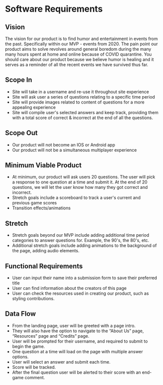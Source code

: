# Software Requirements

## Vision

The vision for our product is to find humor and entertainment in events from the past. Specifically within our MVP - events from 2020. The pain point our product aims to solve revolves around general boredom during the many many hours spent at home and online because of COVID quarantine. You should care about our product because we believe humor is healing and it serves as a reminder of all the recent events we have survived thus far.

## Scope In

- Site will take in a username and re-use it throughout site experience
- Site will ask user a series of questions relating to a specific time period
- Site will provide images related to content of questions for a more appealing experience
- Site will compile user's selected answers and keep track, providing them with a total score of correct & incorrect at the end of all the questions.

## Scope Out

- Our product will not become an IOS or Android app
- Our product will not be a simultaneous multiplayer experience

## Minimum Viable Product

- At minimum, our product will ask users 20 questions. The user will pick a response to one question at a time and submit it. At the end of 20 questions, we will let the user know how many they got correct and incorrect.
- Stretch goals include a scoreboard to track a user's current and previous game scores
- Transition effects/animations

## Stretch

- Stretch goals beyond our MVP include adding additional time period categories to answer questions for. Example, the 90's, the 80's, etc.
- Additional stretch goals include adding animations to the background of the page, adding audio elements.

## Functional Requirements

- User can input their name into a submission form to save their preferred title
- User can find information about the creators of this page
- User can check the resources used in creating our product, such as styling contributions.

## Data Flow

- From the landing page, user will be greeted with a page intro.
- They will also have the option to navigate to the “About Us” page, “Resources” page and “Credits” page.
- User will be prompted for their username, and required to submit to begin the game.
- One question at a time will load on the page with multiple answer options.
- User will select an answer and submit each time.
- Score will be tracked.
- After the final question user will be alerted to their score with an end-game comment.
